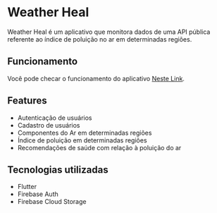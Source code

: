 # Weather Heal

Weather Heal é um aplicativo que monitora dados de uma API pública referente ao índice de poluição no ar em determinadas regiões.

## Funcionamento

Você pode checar o funcionamento do aplicativo [Neste Link](https://youtu.be/XZis8SGiRAE).

## Features

- Autenticação de usuários
- Cadastro de usuários
- Componentes do Ar em determinadas regiões
- Índice de poluição em determinadas regiões
- Recomendações de saúde com relação à poluição do ar

## Tecnologias utilizadas

- Flutter 
- Firebase Auth
- Firebase Cloud Storage